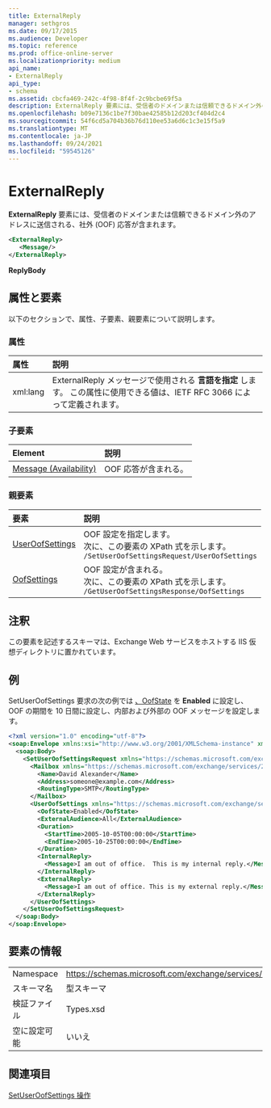 ```yaml
---
title: ExternalReply
manager: sethgros
ms.date: 09/17/2015
ms.audience: Developer
ms.topic: reference
ms.prod: office-online-server
ms.localizationpriority: medium
api_name:
- ExternalReply
api_type:
- schema
ms.assetid: cbcfa469-242c-4f98-8f4f-2c9bcbe69f5a
description: ExternalReply 要素には、受信者のドメインまたは信頼できるドメイン外のアドレスに送信される、社外 (OOF) 応答が含まれます。
ms.openlocfilehash: b09e7136c1be7f30bae42585b12d203cf404d2c4
ms.sourcegitcommit: 54f6cd5a704b36b76d110ee53a6d6c1c3e15f5a9
ms.translationtype: MT
ms.contentlocale: ja-JP
ms.lasthandoff: 09/24/2021
ms.locfileid: "59545126"
---
```

# <a name="externalreply"></a>ExternalReply

**ExternalReply** 要素には、受信者のドメインまたは信頼できるドメイン外のアドレスに送信される、社外 (OOF) 応答が含まれます。 
  
```XML
<ExternalReply>
   <Message/>
</ExternalReply>
```

 **ReplyBody**
## <a name="attributes-and-elements"></a>属性と要素

以下のセクションで、属性、子要素、親要素について説明します。
  
### <a name="attributes"></a>属性

|**属性**|**説明**|
|:-----|:-----|
|xml:lang  <br/> |ExternalReply メッセージで使用される **言語を指定** します。 この属性に使用できる値は、IETF RFC 3066 によって定義されます。  <br/> |
   
### <a name="child-elements"></a>子要素

|**Element**|**説明**|
|:-----|:-----|
|[Message (Availability)](message-availability.md) <br/> |OOF 応答が含まれる。  <br/> |
   
### <a name="parent-elements"></a>親要素

|**要素**|**説明**|
|:-----|:-----|
|[UserOofSettings](useroofsettings.md) <br/> |OOF 設定を指定します。  <br/> 次に、この要素の XPath 式を示します。  <br/>  `/SetUserOofSettingsRequest/UserOofSettings` <br/> |
|[OofSettings](oofsettings.md) <br/> |OOF 設定が含まれる。  <br/> 次に、この要素の XPath 式を示します。  <br/>  `/GetUserOofSettingsResponse/OofSettings` <br/> |
   
## <a name="remarks"></a>注釈

この要素を記述するスキーマは、Exchange Web サービスをホストする IIS 仮想ディレクトリに置かれています。
  
## <a name="example"></a>例

SetUserOofSettings 要求の次の例では [、OofState](oofstate.md) を **Enabled** に設定し、OOF の期間を 10 日間に設定し、内部および外部の OOF メッセージを設定します。
  
```XML
<?xml version="1.0" encoding="utf-8"?>
<soap:Envelope xmlns:xsi="http://www.w3.org/2001/XMLSchema-instance" xmlns:xsd="http://www.w3.org/2001/XMLSchema" xmlns:soap="http://schemas.xmlsoap.org/soap/envelope/">
  <soap:Body>
    <SetUserOofSettingsRequest xmlns="https://schemas.microsoft.com/exchange/services/2006/messages">
      <Mailbox xmlns="https://schemas.microsoft.com/exchange/services/2006/types">
        <Name>David Alexander</Name>
        <Address>someone@example.com</Address>
        <RoutingType>SMTP</RoutingType>
      </Mailbox>
      <UserOofSettings xmlns="https://schemas.microsoft.com/exchange/services/2006/types">
        <OofState>Enabled</OofState>
        <ExternalAudience>All</ExternalAudience>
        <Duration>
          <StartTime>2005-10-05T00:00:00</StartTime>
          <EndTime>2005-10-25T00:00:00</EndTime>
        </Duration>
        <InternalReply>
          <Message>I am out of office.  This is my internal reply.</Message>
        </InternalReply>
        <ExternalReply>
          <Message>I am out of office. This is my external reply.</Message>
        </ExternalReply>
      </UserOofSettings>
    </SetUserOofSettingsRequest>
  </soap:Body>
</soap:Envelope>
```

## <a name="element-information"></a>要素の情報

|||
|:-----|:-----|
|Namespace  <br/> |https://schemas.microsoft.com/exchange/services/2006/types  <br/> |
|スキーマ名  <br/> |型スキーマ  <br/> |
|検証ファイル  <br/> |Types.xsd  <br/> |
|空に設定可能  <br/> |いいえ  <br/> |
   
## <a name="see-also"></a>関連項目



[SetUserOofSettings 操作](setuseroofsettings-operation.md)

